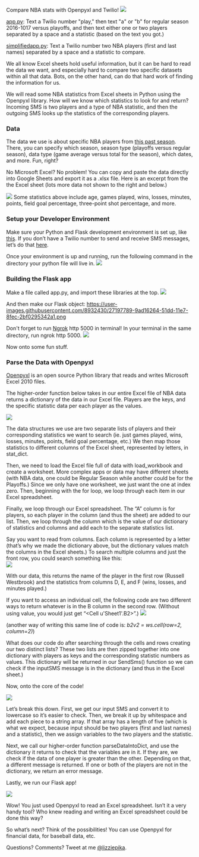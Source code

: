 Compare NBA stats with Openpyxl and Twilio!
<img src = "https://user-images.githubusercontent.com/8932430/27196835-0f338ff0-51da-11e7-8faf-93c606b65895.png">

<a href = "https://github.com/elizabethsiegle/twilio-sms-bot-compare-nba-stats/blob/master/app.py">app.py</a>: Text a Twilio number "play," then text "a" or "b" for regular season 2016-1017 versus playoffs, and then text either one or two players separated by a space and a statistic (based on the text you got.)

<a href = "https://github.com/elizabethsiegle/twilio-sms-bot-compare-nba-stats/blob/master/simplifiedapp.py">simplifiedapp.py</a>: Text a Twilio number two NBA players (first and last names) separated by a space and a statistic to compare.

We all know Excel sheets hold useful information, but it can be hard to read the data we want, and especially hard to compare two specific datasets within all that data. Bots, on the other hand, can do that hard work of finding the information for us. 

We will read some NBA statistics from Excel sheets in Python using the Openpyxl library. How will we know which statistics to look for and return? Incoming SMS is two players and a type of NBA statistic, and then the outgoing SMS looks up the statistics of the corresponding players.

<h3>Data</h3>
The data we use is about specific NBA players from <a href = "stats.nba.com/players"target="_blank">this past season</a>.
There, you can specify which season, season type (playoffs versus regular season), data type (game average versus total for the season), which dates, and more. Fun, right? 

No Microsoft Excel? No problem! You can copy and paste the data directly into Google Sheets and export it as a .xlsx file. Here is an excerpt from the the Excel sheet (lots more data not shown to the right and below.) 

<img src = "https://user-images.githubusercontent.com/8932430/27196938-6cbfa208-51da-11e7-9469-98d30a62ac92.png">
Some statistics above include age, games played, wins, losses, minutes, points, field goal percentage, three-point shot percentage, and more.

<h3>Setup your Developer Environment</h3>
Make sure your Python and Flask development environment is set up, like <a href = "https://www.twilio.com/docs/guides/how-to-set-up-your-python-and-flask-development-environment#create-a-simple-flask-application">this</a>. If you don’t have a Twilio number to send and receive SMS messages, let’s do that <a href = "https://www.twilio.com/console">here</a>.


Once your environment is up and running, run the following command in the directory your python file will live in. 
<img src = "https://user-images.githubusercontent.com/8932430/27196974-8e4d2148-51da-11e7-89a5-7cea43505961.png"/>


<h3>Building the Flask app</h3>
Make a file called app.py, and import these libraries at the top.
<img src = "https://user-images.githubusercontent.com/8932430/27197002-ae6e5dde-51da-11e7-8ba4-7961b2475760.png"/>

And then make our Flask object:
https://user-images.githubusercontent.com/8932430/27197789-9ad16264-51dd-11e7-8fec-2bf0295342a1.png

Don't forget to run <a href = "ngrok.com" target="_blank">Ngrok</a> http 5000 in terminal! In your terminal in the same directory, run ngrok http 5000.
<img src ="https://user-images.githubusercontent.com/8932430/27196971-8a1114b8-51da-11e7-821a-b61939f8b597.png"/>

Now onto some fun stuff.

<h3>Parse the Data with Openpyxl</h3>
<a href = "https://openpyxl.readthedocs.io/en/default/">Openpyxl</a> is an open source Python library that reads and writes Microsoft Excel 2010 files.
 
The higher-order function below takes in our entire Excel file of NBA data returns a dictionary of the data in our Excel file. Players are the keys, and the specific statistic data per each player as the values. 

<img src ="https://user-images.githubusercontent.com/8932430/27197009-b18fce58-51da-11e7-8070-be60cabb2644.png">

The data structures we use are two separate lists of players and their corresponding statistics we want to search (ie. just games played, wins, losses, minutes, points, field goal percentage, etc.) We then map those statistics to different columns of the Excel sheet, represented by letters, in stat_dict.
 
Then, we need to load the Excel file full of data with load_workbook and create a worksheet. More complex apps or data may have different sheets (with NBA data, one could be Regular Season while another could be for the Playoffs.) Since we only have one worksheet, we just want the one at index zero. Then, beginning with the for loop, we loop through each item in our Excel spreadsheet. 
 
Finally, we loop through our Excel spreadsheet. The “A” column is for players, so each player in the column (and thus the sheet) are added to our list. Then, we loop through the column which is the value of our dictionary of statistics and columns and add each to the separate statistics list.
 
Say you want to read from columns. Each column is represented by a letter (that’s why we made the dictionary above, but the dictionary values match the columns in the Excel sheets.) To search multiple columns and just the front row, you could search something like this:  
<img src = "https://user-images.githubusercontent.com/8932430/27197012-b43cf73e-51da-11e7-838c-77eb6d819cd1.png">

With our data, this returns the name of the player in the first row (Russell Westbrook) and the statistics from columns D, E, and F (wins, losses, and minutes played.)
 
If you want to access an individual cell, the following code are two different ways to return whatever is in the B column in the second row. (Without using value, you would just get “<Cell u'Sheet1'.B2>”.)
<img src ="https://user-images.githubusercontent.com/8932430/27197029-c494b70c-51da-11e7-8c9a-15696598675c.png">

(another way of writing this same line of code is: <em>b2v2 = ws.cell(row=2, column=2)</em>)

What does our code do after searching through the cells and rows creating our two distinct lists? These two lists are then zipped together into one dictionary with players as keys and the corresponding statistic numbers as values. This dictionary will be returned in our SendSms() function so we can check if the inputSMS message is in the dictionary (and thus in the Excel sheet.)

Now, onto the core of the code! 

<img src = "https://user-images.githubusercontent.com/8932430/27197031-c7165166-51da-11e7-8bcd-30478e7fdaaa.png">

Let’s break this down. First, we get our input SMS and convert it to lowercase so it’s easier to check. Then, we break it up by whitespace and add each piece to a string array. If that array has a length of five (which is what we expect, because input should be two players (first and last names) and a statistic), then we assign variables to the two players and the statistic.
 
Next, we call our higher-order function parseDataIntoDict, and use the dictionary it returns to check that the variables are in it. If they are, we check if the data of one player is greater than the other. Depending on that, a different message is returned. If one or both of the players are not in the dictionary, we return an error message. 
 
Lastly, we run our Flask app!

<img src ="https://user-images.githubusercontent.com/8932430/27197035-cb3202d6-51da-11e7-8fd2-73d8467cf2c6.png">

Wow! You just used Openpyxl to read an Excel spreadsheet. Isn’t it a very handy tool? Who knew reading and writing an Excel spreadsheet could be done this way?
 
So what’s next? Think of the possibilities! You can use Openpyxl for financial data, for baseball data, etc. 

Questions? Comments? Tweet at me <a href = "twitter.com/lizziepika" target="_blank">@lizziepika</a>.

